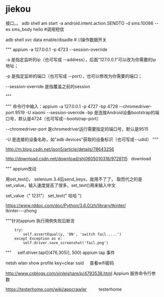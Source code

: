 # jiekou
接口。。
adb shell am start -a android.intent.action.SENDTO -d sms:10086 --es sms_body  hello
#调用短信


adb shell svc data enable/disadle   # //操作数据开关


"""
appium -a 127.0.0.1 -p 4723 --session-override      


-a 是指定监听的ip（也可写成 --address），后面“127.0.0.1”可以改为你需要的ip地址；

-p 是指定监听的端口（也可写成 --port），也可以修改为你需要的端口；

--session-override 是指覆盖之前的session


"""



"""
命令行中输入：appium -a 127.0.0.1 -p 4727 -bp 4728 --chromedriver-port 9519 -U xiaomi --session-override
-bp 是连接Android设备bootstrap的端口号，默认是4724（也可写成--bootstrap-port）

--chromedriver-port 是chromedriver运行需要指定的端口号，默认是9515

-U 是连接的设备名称，如"adb devices"获取的设备标识（也可写成--udid）
"""


http://m.blog.csdn.net/json5/article/details/78643256   


http://download.csdn.net/download/shj0605010318/9728115   download




"""
appium改动

用set_text()， selenium 3.4后send_keys，就用不了了， 取而代之的是set_value，输入速度提高了很多，set_text()用来输入中文

set_value（" 1231"）
set_text(" 哈哈 ")



https://www.rddoc.com/doc/Python/3.6.0/zh/library/tkinter/                 tkinter---zhong



"""针对appium 执行用例失败后断言


        try:
            self.assertEqual(y, 'ON', 'switch fail.....')
        except Exception as e:
            self.driver.save_screenshot('fail.png')


"""
     self.driver.tap([(476,305)], 500)  appium tap 事件

netsh wlan show profile key=clear ssid     查看wifi密码


http://www.cnblogs.com/xinleishare/p/4793538.html      Appium 服务命令行参数

https://testerhome.com/wiki/appcrawler          testerhome
